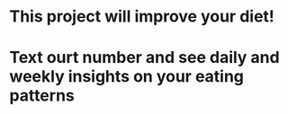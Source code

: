 # This project will improve your diet!

# Text ourt number and see daily and weekly insights on your eating patterns
